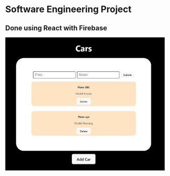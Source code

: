 # Software Engineering Project

<h2> Done using React with Firebase </h2>

<img src="./preview.jpg" />
